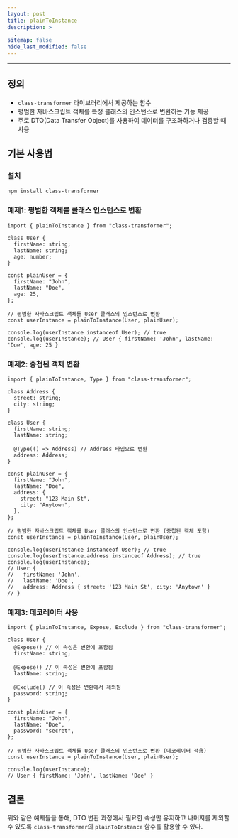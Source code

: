 ```yaml
---
layout: post
title: plainToInstance
description: >
  .
sitemap: false
hide_last_modified: false
---
```


---

## 정의

- `class-transformer` 라이브러리에서 제공하는 함수
- 평범한 자바스크립트 객체를 특정 클래스의 인스턴스로 변환하는 기능 제공
- 주로 DTO(Data Transfer Object)를 사용하여 데이터를 구조화하거나 검증할 때 사용

## 기본 사용법

### 설치

```bash
npm install class-transformer
```

### 예제1: 평범한 객체를 클래스 인스턴스로 변환

```tsx
import { plainToInstance } from "class-transformer";

class User {
  firstName: string;
  lastName: string;
  age: number;
}

const plainUser = {
  firstName: "John",
  lastName: "Doe",
  age: 25,
};

// 평범한 자바스크립트 객체를 User 클래스의 인스턴스로 변환
const userInstance = plainToInstance(User, plainUser);

console.log(userInstance instanceof User); // true
console.log(userInstance); // User { firstName: 'John', lastName: 'Doe', age: 25 }
```

### 예제2: 중첩된 객체 변환

```tsx
import { plainToInstance, Type } from "class-transformer";

class Address {
  street: string;
  city: string;
}

class User {
  firstName: string;
  lastName: string;

  @Type(() => Address) // Address 타입으로 변환
  address: Address;
}

const plainUser = {
  firstName: "John",
  lastName: "Doe",
  address: {
    street: "123 Main St",
    city: "Anytown",
  },
};

// 평범한 자바스크립트 객체를 User 클래스의 인스턴스로 변환 (중첩된 객체 포함)
const userInstance = plainToInstance(User, plainUser);

console.log(userInstance instanceof User); // true
console.log(userInstance.address instanceof Address); // true
console.log(userInstance);
// User {
//   firstName: 'John',
//   lastName: 'Doe',
//   address: Address { street: '123 Main St', city: 'Anytown' }
// }
```

### 예제3: 데코레이터 사용

```tsx
import { plainToInstance, Expose, Exclude } from "class-transformer";

class User {
  @Expose() // 이 속성은 변환에 포함됨
  firstName: string;

  @Expose() // 이 속성은 변환에 포함됨
  lastName: string;

  @Exclude() // 이 속성은 변환에서 제외됨
  password: string;
}

const plainUser = {
  firstName: "John",
  lastName: "Doe",
  password: "secret",
};

// 평범한 자바스크립트 객체를 User 클래스의 인스턴스로 변환 (데코레이터 적용)
const userInstance = plainToInstance(User, plainUser);

console.log(userInstance);
// User { firstName: 'John', lastName: 'Doe' }
```

## 결론

위와 같은 예제들을 통해, DTO 변환 과정에서 필요한 속성만 유지하고 나머지를 제외할 수 있도록 `class-transformer`의 `plainToInstance` 함수를 활용할 수 있다.
